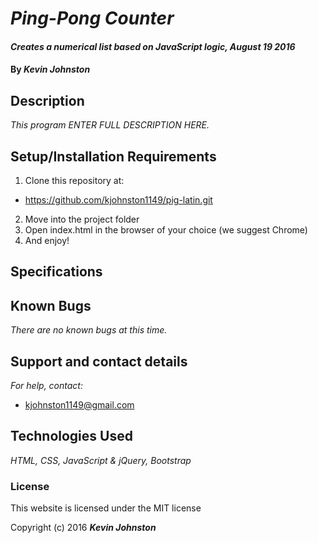 # _Ping-Pong Counter_

#### _Creates a numerical list based on JavaScript logic, August 19 2016_

#### By _**Kevin Johnston**_

## Description

_This program ENTER FULL DESCRIPTION HERE._

## Setup/Installation Requirements

1. Clone this repository at:
  * https://github.com/kjohnston1149/pig-latin.git
2. Move into the project folder
3. Open index.html in the browser of your choice (we suggest Chrome)
4. And enjoy!

## Specifications




## Known Bugs

_There are no known bugs at this time._

## Support and contact details

_For help, contact:_
* [kjohnston1149@gmail.com](mailto:kjohnston1149@gmail.com)

## Technologies Used

_HTML, CSS, JavaScript & jQuery, Bootstrap_

### License

This website is licensed under the MIT license

Copyright (c) 2016 **_Kevin Johnston_**
